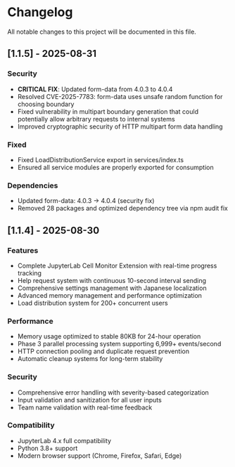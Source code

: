 # Changelog

All notable changes to this project will be documented in this file.

## [1.1.5] - 2025-08-31

### Security
- **CRITICAL FIX**: Updated form-data from 4.0.3 to 4.0.4
- Resolved CVE-2025-7783: form-data uses unsafe random function for choosing boundary
- Fixed vulnerability in multipart boundary generation that could potentially allow arbitrary requests to internal systems
- Improved cryptographic security of HTTP multipart form data handling

### Fixed  
- Fixed LoadDistributionService export in services/index.ts
- Ensured all service modules are properly exported for consumption

### Dependencies
- Updated form-data: 4.0.3 → 4.0.4 (security fix)
- Removed 28 packages and optimized dependency tree via npm audit fix

## [1.1.4] - 2025-08-30

### Features
- Complete JupyterLab Cell Monitor Extension with real-time progress tracking
- Help request system with continuous 10-second interval sending
- Comprehensive settings management with Japanese localization
- Advanced memory management and performance optimization
- Load distribution system for 200+ concurrent users

### Performance
- Memory usage optimized to stable 80KB for 24-hour operation
- Phase 3 parallel processing system supporting 6,999+ events/second  
- HTTP connection pooling and duplicate request prevention
- Automatic cleanup systems for long-term stability

### Security
- Comprehensive error handling with severity-based categorization
- Input validation and sanitization for all user inputs
- Team name validation with real-time feedback

### Compatibility
- JupyterLab 4.x full compatibility
- Python 3.8+ support
- Modern browser support (Chrome, Firefox, Safari, Edge)